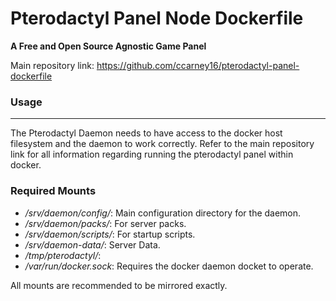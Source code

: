 # Pterodactyl Panel Node Dockerfile #
__A Free and Open Source Agnostic Game Panel__


Main repository link: https://github.com/ccarney16/pterodactyl-panel-dockerfile

### Usage ###

---

The Pterodactyl Daemon needs to have access to the docker host filesystem and the daemon to work correctly.
Refer to the main repository link for all information regarding running the pterodactyl panel within docker.

### Required Mounts ###

* _/srv/daemon/config/_: Main configuration directory for the daemon.
* _/srv/daemon/packs/_: For server packs.
* _/srv/daemon/scripts/_: For startup scripts.
* _/srv/daemon-data/_: Server Data.
* _/tmp/pterodactyl/_: 
* _/var/run/docker.sock_: Requires the docker daemon docket to operate.

All mounts are recommended to be mirrored exactly. 